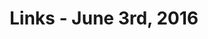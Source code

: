 ---
title: Links - June 3rd, 2016
layout: links
category: links
articles:
  - title: What Tech Workers Can Learn From Harry Bridges
    author: Kelsey Gilmore-Innis
    url: http://nerd.kelseyinnis.com/blog/2016/01/06/what-tech-workers-can-learn-from-harry-bridges/
    note: San Francisco and the Gold Rush, both old and new. Labor, unions, and narratives of success.
    tags:
      - San Francisco
      - Politics
      - Technology
  - title: "Deep Reinforcement Learning: Pong from Pixels"
    author: Andrej Karpathy
    url: http://karpathy.github.io/2016/05/31/rl/
    note: "Another in depth look at modern solutions to artificial intelligence and problem solving. As usual, Karpathy makes complex ideas understandable, this time using OpenAI's Gym to play Pong."
    tags:
      - Machine Learning
      - Programming
      - Python
  - title: Video is the new HTML
    author: Benedict Evans
    url: http://ben-evans.com/benedictevans/2016/4/4/video-is-the-new-html
    note: HTML, Flash, Video, etc, are only a medium. Corporations today are working hard to exploit these new means of distribution.
    tags:
      - Business
      - Technology
      - Web
  - title: Why the World Is Drawing Battle Lines Against American Tech Giants
    author: Farhad Manjoo
    source: The New York Times
    url: http://www.nytimes.com/2016/06/02/technology/why-the-world-is-drawing-battle-lines-against-american-tech-giants.html
    tags:
      - Politics
      - Technology
  - title: Can social science yield objective knowledge?
    author: Noah Smith
    source: Noahpinion
    url: http://noahpinionblog.blogspot.com/2016/06/can-social-science-yield-objective.html
    note: Great analogy between natural science vs. religion and natural science vs. social science. As Noah points out, the idea of the <a href="https://en.wikipedia.org/wiki/God_of_the_gaps">"God of the Gaps"</a> fits in quite well. I have long been a fan of Paul Davies and <a href="https://dl.dropboxusercontent.com/u/16238897/avyfain.io/mog.pdf">his take</a> on the classic fight. Noah gives a good explanation for why they are, in a way, the same.
    tags:
      - Economics
      - Science
  - title: Carts Without Horses
    author: Aaron Harris
    url: http://www.aaronkharris.com/carts-without-horses
    note: Understanding that developing markets are fundamentally different beasts, and not just waiting for copies of what has already been done, is both challenging, and exciting. Makes me wonder what I could do if I went back home.
    tags:
      - Business
      - Technology
      - Startups
  - title: Why Trump voters are not “complete idiots”
    author: Chris Arnade
    source: Medium
    url: https://medium.com/@Chris_arnade/trump-politics-and-option-pricing-or-why-trump-voters-are-not-idiots-1e364a4ed940
    note: The expanded version of the <a href="https://twitter.com/Chris_arnade/status/732000350991880192">tweetstorm</a>. Poor people understand optionality, too. If your downside is flat, and your upside isn’t, logic says break the system.
    tags:
      - Politics
  - title: "What happened, what's happening now and what's next"
    author: Benedict Evans
    url: http://ben-evans.com/benedictevans/2016/5/31/note-on-2016-what-happened-whats-happening-now-and-whats-next
    note: "Yes, two posts by Evans today. It's that good."
    tags:
      - Business
      - Technology
      - Web
---